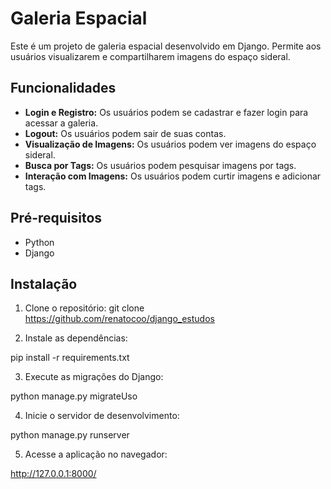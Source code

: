 # Galeria Espacial

Este é um projeto de galeria espacial desenvolvido em Django. Permite aos usuários visualizarem e compartilharem imagens do espaço sideral.

## Funcionalidades

- **Login e Registro:** Os usuários podem se cadastrar e fazer login para acessar a galeria.
- **Logout:** Os usuários podem sair de suas contas.
- **Visualização de Imagens:** Os usuários podem ver imagens do espaço sideral.
- **Busca por Tags:** Os usuários podem pesquisar imagens por tags.
- **Interação com Imagens:** Os usuários podem curtir imagens e adicionar tags.

## Pré-requisitos

- Python
- Django

## Instalação

1. Clone o repositório:
   git clone https://github.com/renatocoo/django_estudos
   
3. Instale as dependências:
   
  pip install -r requirements.txt

3. Execute as migrações do Django:

  python manage.py migrateUso

4. Inicie o servidor de desenvolvimento:

  python manage.py runserver
  
5. Acesse a aplicação no navegador:

  http://127.0.0.1:8000/


